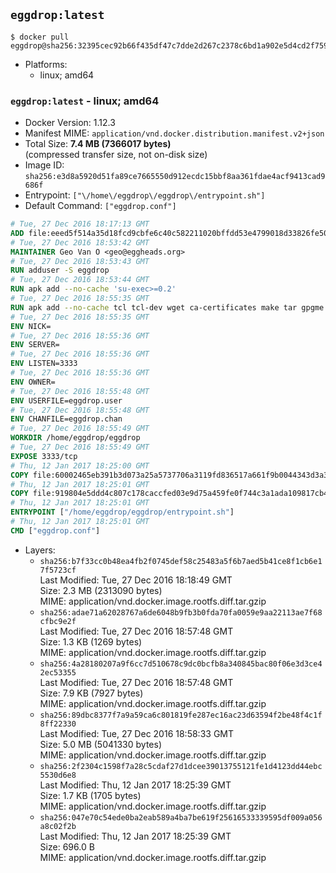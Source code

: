 ## `eggdrop:latest`

```console
$ docker pull eggdrop@sha256:32395cec92b66f435df47c7dde2d267c2378c6bd1a902e5d4cd2f7593df42cc7
```

-	Platforms:
	-	linux; amd64

### `eggdrop:latest` - linux; amd64

-	Docker Version: 1.12.3
-	Manifest MIME: `application/vnd.docker.distribution.manifest.v2+json`
-	Total Size: **7.4 MB (7366017 bytes)**  
	(compressed transfer size, not on-disk size)
-	Image ID: `sha256:e3d8a5920d51fa89ce7665550d912ecdc15bbf8aa361fdae4acf9413cad9686f`
-	Entrypoint: `["\/home\/eggdrop\/eggdrop\/entrypoint.sh"]`
-	Default Command: `["eggdrop.conf"]`

```dockerfile
# Tue, 27 Dec 2016 18:17:13 GMT
ADD file:eeed5f514a35d18fcd9cbfe6c40c582211020bffdd53e4799018d33826fe5067 in / 
# Tue, 27 Dec 2016 18:53:42 GMT
MAINTAINER Geo Van O <geo@eggheads.org>
# Tue, 27 Dec 2016 18:53:43 GMT
RUN adduser -S eggdrop
# Tue, 27 Dec 2016 18:53:44 GMT
RUN apk add --no-cache 'su-exec>=0.2'
# Tue, 27 Dec 2016 18:55:35 GMT
RUN apk add --no-cache tcl tcl-dev wget ca-certificates make tar gpgme bash build-base openssl openssl-dev  && wget ftp://ftp.eggheads.org/pub/eggdrop/source/stable/eggdrop-1.8.0.tar.gz   && wget ftp://ftp.eggheads.org/pub/eggdrop/source/stable/eggdrop-1.8.0.tar.gz.asc   && gpg --keyserver ha.pool.sks-keyservers.net --recv-key E01C240484DE7DBE190FE141E7667DE1D1A39AFF   && gpg --batch --verify eggdrop-1.8.0.tar.gz.asc eggdrop-1.8.0.tar.gz   && rm eggdrop-1.8.0.tar.gz.asc   && tar -zxvf eggdrop-1.8.0.tar.gz   && rm eggdrop-1.8.0.tar.gz   && ( cd eggdrop-1.8.0     && ./configure     && make config     && make     && make install DEST=/home/eggdrop/eggdrop )   && rm -rf eggdrop-1.8.0   && mkdir /home/eggdrop/eggdrop/data   && chown -R eggdrop /home/eggdrop/eggdrop   && apk del tcl-dev wget ca-certificates make tar gpgme build-base openssl-dev
# Tue, 27 Dec 2016 18:55:35 GMT
ENV NICK=
# Tue, 27 Dec 2016 18:55:36 GMT
ENV SERVER=
# Tue, 27 Dec 2016 18:55:36 GMT
ENV LISTEN=3333
# Tue, 27 Dec 2016 18:55:36 GMT
ENV OWNER=
# Tue, 27 Dec 2016 18:55:48 GMT
ENV USERFILE=eggdrop.user
# Tue, 27 Dec 2016 18:55:48 GMT
ENV CHANFILE=eggdrop.chan
# Tue, 27 Dec 2016 18:55:49 GMT
WORKDIR /home/eggdrop/eggdrop
# Tue, 27 Dec 2016 18:55:49 GMT
EXPOSE 3333/tcp
# Thu, 12 Jan 2017 18:25:00 GMT
COPY file:60002465eb391b3d073a25a5737706a3119fd836517a661f9b0044343d3a3a44 in /home/eggdrop/eggdrop 
# Thu, 12 Jan 2017 18:25:01 GMT
COPY file:919804e5ddd4c807c178caccfed03e9d75a459fe0f744c3a1ada109817cb44ec in /home/eggdrop/eggdrop/scripts/ 
# Thu, 12 Jan 2017 18:25:01 GMT
ENTRYPOINT ["/home/eggdrop/eggdrop/entrypoint.sh"]
# Thu, 12 Jan 2017 18:25:01 GMT
CMD ["eggdrop.conf"]
```

-	Layers:
	-	`sha256:b7f33cc0b48ea4fb2f0745def58c25483a5f6b7aed5b41ce8f1cb6e17f5723cf`  
		Last Modified: Tue, 27 Dec 2016 18:18:49 GMT  
		Size: 2.3 MB (2313090 bytes)  
		MIME: application/vnd.docker.image.rootfs.diff.tar.gzip
	-	`sha256:adae71a62028767a6de6048b9fb3b0fda70fa0059e9aa22113ae7f68cfbc9e2f`  
		Last Modified: Tue, 27 Dec 2016 18:57:48 GMT  
		Size: 1.3 KB (1269 bytes)  
		MIME: application/vnd.docker.image.rootfs.diff.tar.gzip
	-	`sha256:4a28180207a9f6cc7d510678c9dc0bcfb8a340845bac80f06e3d3ce42ec53355`  
		Last Modified: Tue, 27 Dec 2016 18:57:48 GMT  
		Size: 7.9 KB (7927 bytes)  
		MIME: application/vnd.docker.image.rootfs.diff.tar.gzip
	-	`sha256:89dbc8377f7a9a59ca6c801819fe287ec16ac23d63594f2be48f4c1f8ff22330`  
		Last Modified: Tue, 27 Dec 2016 18:58:33 GMT  
		Size: 5.0 MB (5041330 bytes)  
		MIME: application/vnd.docker.image.rootfs.diff.tar.gzip
	-	`sha256:2f2304c1598f7a28c5cdaf27d1dcee39013755121fe1d4123dd44ebc5530d6e8`  
		Last Modified: Thu, 12 Jan 2017 18:25:39 GMT  
		Size: 1.7 KB (1705 bytes)  
		MIME: application/vnd.docker.image.rootfs.diff.tar.gzip
	-	`sha256:047e70c54ede0ba2eab589a4ba7be619f25616533339595df009a056a8c02f2b`  
		Last Modified: Thu, 12 Jan 2017 18:25:39 GMT  
		Size: 696.0 B  
		MIME: application/vnd.docker.image.rootfs.diff.tar.gzip
